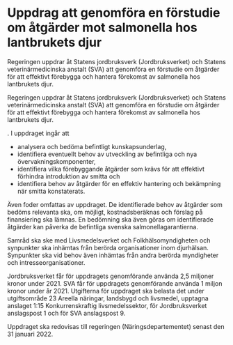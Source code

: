 # Uppdrag att genomföra en förstudie om åtgärder mot salmonella hos lantbrukets djur

Regeringen uppdrar åt Statens jordbruksverk (Jordbruksverket) och Statens veterinärmedicinska anstalt (SVA) att genomföra en förstudie om åtgärder för att effektivt förebygga och hantera förekomst av salmonella hos lantbrukets djur.

Regeringen uppdrar åt Statens jordbruksverk (Jordbruksverket) och Statens veterinärmedicinska anstalt (SVA) att genomföra en förstudie om åtgärder för att effektivt förebygga och hantera förekomst av salmonella hos lantbrukets djur.

. I uppdraget ingår att

* analysera och bedöma befintligt kunskapsunderlag,
* identifiera eventuellt behov av utveckling av befintliga och nya övervakningskomponenter,
* identifiera vilka förebyggande åtgärder som krävs för att effektivt förhindra introduktion av smitta och
* identifiera behov av åtgärder för en effektiv hantering och bekämpning när smitta konstaterats.

Även foder omfattas av uppdraget. De identifierade behov av åtgärder som bedöms relevanta ska, om möjligt, kostnadsberäknas och förslag på finansiering ska lämnas. En bedömning ska även göras om identifierade åtgärder kan påverka de befintliga svenska salmonellagarantierna.

Samråd ska ske med Livsmedelsverket och Folkhälsomyndigheten och synpunkter ska inhämtas från berörda organisationer inom djurhälsan. Synpunkter ska vid behov även inhämtas från andra berörda myndigheter och intresseorganisationer.

Jordbruksverket får för uppdragets genomförande använda 2,5 miljoner kronor under 2021. SVA får för uppdragets genomförande använda 1 miljon kronor under år 2021. Utgifterna för uppdraget ska belasta det under utgiftsområde 23 Areella näringar, landsbygd och livsmedel, upptagna anslaget 1:15 Konkurrenskraftig livsmedelssektor, för Jordbruksverket anslagspost 1 och för SVA anslagspost 9.

Uppdraget ska redovisas till regeringen (Näringsdepartementet) senast den 31 januari 2022.
